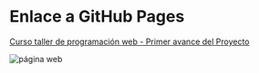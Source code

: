 # Enlace a GitHub Pages

[Curso taller de programación web - Primer avance del Proyecto](https://robermejia.github.io/avance3_proyecto_taller_de_programacion_web//)
  
![página web](https://i.ibb.co/SXzRZjz/image.png)